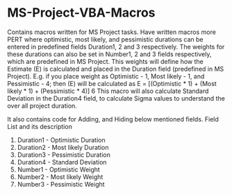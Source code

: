 # MS-Project-VBA-Macros
Contains macros written for MS Project tasks.
Have written macros more PERT where optimistic, most likely, and pessimistic durations can be entered in predefined fields Duration1, 2 and 3 respectively. The weights for these durations can also be set in Number1, 2 and 3 fields respectively, which are predefined in MS Project. This weights will define how the Estimate (E) is calculated and placed in the Duration field (predefined in MS Project). E.g. if you place weight as Optimistic - 1, Most likely - 1, and Pessimistic - 4; then (E) will be calculated as 
E = [(Optimistic * 1) + (Most likely * 1) + (Pessimistic * 4)]
                              6
This macro will also calculate Standard Deviation in the Duration4 field, to calculate Sigma values to understand the over all project duration.

It also contains code for Adding, and Hiding below mentioned fields.
Field List and its description
  1. Duration1 - Optimistic Duration
  2. Duration2 - Most likely Duration
  3. Duration3 - Pessimistic Duration
  4. Duration4 - Standard Deviation
  5. Number1 - Optimistic Weight
  6. Number2 - Most likely Weight
  7. Number3 - Pessimistic Weight
